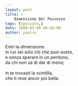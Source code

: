 ```yaml
---
layout: post
title: >
    Dimensione Del Possesso
tags: [speciale,]
date: 2009-05-09 09:56:00
author: pietro
---
```

Entri la dimensione<br/>in cui sei solo ciò che puoi avere,<br/>e senza sperare in un perdono,<br/>da chi non sa di dar di meno;<br/><br/>in te trovasti la scintilla,<br/>che ti rese ancor più bella.
